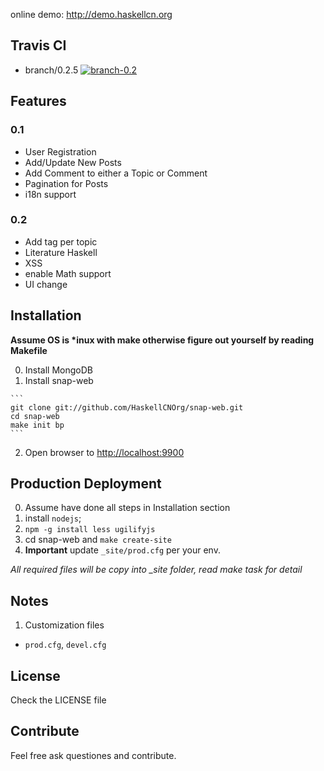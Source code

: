 online demo: <http://demo.haskellcn.org>

## Travis CI

- branch/0.2.5 [![branch-0.2](https://secure.travis-ci.org/HaskellCNOrg/snap-web.png?branch=branch/0.2.5)](http://travis-ci.org/HaskellCNOrg/snap-web)

## Features
### 0.1
 - User Registration
 - Add/Update New Posts
 - Add Comment to either a Topic or Comment
 - Pagination for Posts
 - i18n support

### 0.2
  - Add tag per topic
  - Literature Haskell
  - XSS
  - enable Math support
  - UI change

## Installation

**Assume OS is \*inux with make otherwise figure out yourself by reading Makefile**

  0. Install MongoDB
  1. Install snap-web
  
    ```
    git clone git://github.com/HaskellCNOrg/snap-web.git
    cd snap-web
    make init bp
    ```
    
  2. Open browser to <http://localhost:9900>

## Production Deployment

  0. Assume have done all steps in Installation section
  1. install `nodejs`; 
  2. `npm -g install less ugilifyjs`
  3. cd snap-web and `make create-site`
  4. **Important** update `_site/prod.cfg` per your env.

*All required files will be copy into _site folder, read make task for detail*

## Notes

1. Customization files
  - `prod.cfg`, `devel.cfg`

## License

Check the LICENSE file

## Contribute

Feel free ask questiones and contribute.


 
